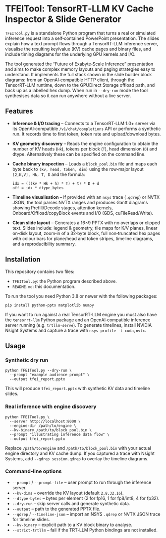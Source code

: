 # TFEITool: TensorRT‑LLM KV Cache Inspector & Slide Generator

`TFEITool.py` is a standalone Python program that turns a real or simulated inference
request into a self‑contained PowerPoint presentation.  The slides
explain how a text prompt flows through a TensorRT‑LLM inference server,
visualise the resulting key/value (KV) cache pages and binary files, and
include timing diagrams for the underlying GPU kernels and I/O.

The tool generated the “Future of Exabyte‑Scale Inference” presentation
and aims to make complex memory layouts and paging strategies easy to
understand.  It implements the full stack shown in the slide builder
block diagrams: from an OpenAI‑compatible HTTP client, through the
TensorRT‑LLM runtime, down to the GPUDirect Storage offload path, and
back up as a labelled hex dump.  When run in `--dry-run` mode the
tool synthesises data so it can run anywhere without a live server.

## Features

* **Inference & I/O tracing** – Connects to a TensorRT‑LLM 1.0+ server via
  its OpenAI‑compatible `/v1/chat/completions` API or performs a
  synthetic run.  It records time to first token, token rate and
  upload/download bytes.
* **KV geometry discovery** – Reads the engine configuration to obtain
  the number of KV heads (`Hk`), tokens per block (`T`), head
  dimension (`D`) and dtype.  Alternatively these can be specified on
  the command line.
* **Cache binary inspection** – Loads a `block_pool.bin` file and maps
  each byte back to `(kv, head, token, dim)` using the row‑major
  layout `[2,K,V], Hk, T, D` and the formula:

  ```
  idx = (((kv * Hk + h) * T) + t) * D + d
  off = idx * dtype_bytes
  ```

* **Timeline visualisation** – If provided with an `nsys` trace (`.qdrep`)
  or NVTX JSON, the tool parses NVTX ranges and produces Gantt
  diagrams showing Prefill/Decode stages, attention kernels,
  Onboard/Offload/copyBlock events and I/O (GDS, cuFileRead/Write).
* **Clean slide layout** – Generates a 16×9 PPTX with no overlaps or
  clipped text.  Slides include: legend & geometry, tile maps for K/V
  planes, linear on‑disk layout, zoom‑in of a 32‑byte block, full
  non‑truncated hex pages with colour bars for plane/head and token
  stripes, timeline diagrams, and a reproducibility summary.

## Installation

This repository contains two files:

- `TFEITool.py`: the Python program described above.
- `README.md`: this documentation.

To run the tool you need Python 3.8 or newer with the following
packages:

```
pip install python-pptx matplotlib numpy
```

If you want to run against a real TensorRT‑LLM engine you must also
have the `tensorrt‑llm` Python package and an OpenAI‑compatible
inference server running (e.g. `trtllm-serve`).  To generate
timelines, install NVIDIA Nsight Systems and capture a trace with
`nsys profile -t cuda,nvtx`.

## Usage

### Synthetic dry run

```
python TFEITool.py --dry-run \
  --prompt "example audience prompt" \
  --output tfei_report.pptx
```

This will produce `tfei_report.pptx` with synthetic KV data and
timeline slides.

### Real inference with engine discovery

```
python TFEITool.py \
  --server http://localhost:8000 \
  --engine-dir /path/to/engine \
  --kv-binary /path/to/block_pool.bin \
  --prompt "illustrating inference data flow" \
  --output tfei_report.pptx
```

Replace `/path/to/engine` and `/path/to/block_pool.bin` with your
actual engine directory and KV cache dump.  If you captured a trace
with Nsight Systems, add `--qdrep session.qdrep` to overlay the
timeline diagrams.

### Command‑line options

- `--prompt` / `--prompt-file` – user prompt to run through the
  inference server.
- `--kv-dims` – override the KV layout (default `2,8,32,16`).
- `--dtype-bytes` – bytes per element (2 for fp16, 1 for fp8/int8, 4 for fp32).
- `--dry-run` – skip server calls and generate synthetic data.
- `--output` – path to the generated PPTX file.
- `--qdrep` / `--timeline-json` – import an NSYS `.qdrep` or NVTX
  JSON trace for timeline slides.
- `--kv-binary` – explicit path to a KV block binary to analyse.
- `--strict-trtllm` – fail if the TRT‑LLM Python bindings are not
  installed.

